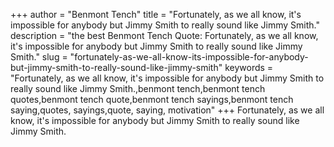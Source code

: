 +++
author = "Benmont Tench"
title = "Fortunately, as we all know, it's impossible for anybody but Jimmy Smith to really sound like Jimmy Smith."
description = "the best Benmont Tench Quote: Fortunately, as we all know, it's impossible for anybody but Jimmy Smith to really sound like Jimmy Smith."
slug = "fortunately-as-we-all-know-its-impossible-for-anybody-but-jimmy-smith-to-really-sound-like-jimmy-smith"
keywords = "Fortunately, as we all know, it's impossible for anybody but Jimmy Smith to really sound like Jimmy Smith.,benmont tench,benmont tench quotes,benmont tench quote,benmont tench sayings,benmont tench saying,quotes, sayings,quote, saying, motivation"
+++
Fortunately, as we all know, it's impossible for anybody but Jimmy Smith to really sound like Jimmy Smith.

